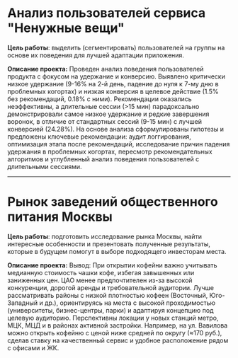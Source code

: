 # Анализ пользователей сервиса "Ненужные вещи"
**Цель работы**: выделить (сегментировать) пользователей на группы на основе их поведения для лучшей адаптации приложения.

**Описание проекта:** Проведен анализ поведения пользователей продукта с фокусом на удержание и конверсию. Выявлено критически низкое удержание (9-16% на 2-й день, падение до нуля к 7-му дню в проблемных когортах) и низкая конверсия в целевое действие (1.5% без рекомендаций, 0.18% с ними). Рекомендации оказались неэффективны, а длительные сессии (>15 мин) парадоксально демонстрировали самое низкое удержание и редкие завершения воронок, в отличие от стандартных сессий (9-15 мин) с лучшей конверсией (24.28%). На основе анализа сформулированы гипотезы и предложены ключевые рекомендации: аудит логгирования, оптимизация этапа после рекомендаций, исследование причин падения удержания в проблемных когортах, пересмотр рекомендательных алгоритмов и углубленный анализ поведения пользователей с длительными сессиями.

---
# Рынок заведений общественного питания Москвы
**Цель работы**: подготовить исследование рынка Москвы, найти интересные особенности и презентовать полученные результаты, которые в будущем помогут в выборе подходящего инвесторам места.

**Описание проекта:** Вывод: При открытии кофейни важно учитывать медианную стоимость чашки кофе, избегая завышенных или заниженных цен. ЦАО менее предпочтителен из-за высокой конкуренции, дорогой аренды и требовательной аудитории. Лучше рассматривать районы с низкой плотностью кофеен (Восточный, Юго-Западный и др.), ориентируясь на места с высокой проходимостью (университеты, бизнес-центры, парки) и адаптируя концепцию под целевую аудиторию. Перспективны локации у новых станций метро, МЦК, МЦД и в районах активной застройки. Например, на ул. Вавилова можно открыть кофейню с ценой ниже средней по округу (≈170 руб.), сделав ставку на качественный сервис и удобное расположение рядом с офисами и ЖК.

